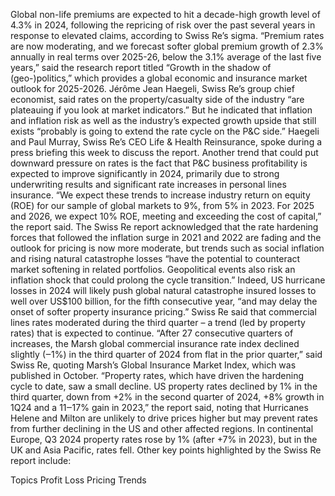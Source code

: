 Global non-life premiums are expected to hit a decade-high growth level of 4.3% in 2024, following the repricing of risk over the past several years in response to elevated claims, according to Swiss Re’s sigma.
“Premium rates are now moderating, and we forecast softer global premium growth of 2.3% annually in real terms over 2025-26, below the 3.1% average of the last five years,” said the research report titled “Growth in the shadow of (geo-)politics,” which provides a global economic and insurance market outlook for 2025-2026.
Jérôme Jean Haegeli, Swiss Re’s group chief economist, said rates on the property/casualty side of the industry “are plateauing if you look at market indicators.”
But he indicated that inflation and inflation risk as well as the industry’s expected growth upside that still exists “probably is going to extend the rate cycle on the P&C side.”
Haegeli and Paul Murray, Swiss Re’s CEO Life & Health Reinsurance, spoke during a press briefing this week to discuss the report.
Another trend that could put downward pressure on rates is the fact that P&C business profitability is expected to improve significantly in 2024, primarily due to strong underwriting results and significant rate increases in personal lines insurance.
“We expect these trends to increase industry return on equity (ROE) for our sample of global markets to 9%, from 5% in 2023. For 2025 and 2026, we expect 10% ROE, meeting and exceeding the cost of capital,” the report said.
The Swiss Re report acknowledged that the rate hardening forces that followed the inflation surge in 2021 and 2022 are fading and the outlook for pricing is now more moderate, but trends such as social inflation and rising natural catastrophe losses “have the potential to counteract market softening in related portfolios. Geopolitical events also risk an inflation shock that could prolong the cycle transition.”
Indeed, US hurricane losses in 2024 will likely push global natural catastrophe insured losses to well over US$100 billion, for the fifth consecutive year, “and may delay the onset of softer property insurance pricing.”
Swiss Re said that commercial lines rates moderated during the third quarter – a trend (led by property rates) that is expected to continue.
“After 27 consecutive quarters of increases, the Marsh global commercial insurance rate index declined slightly (‒1%) in the third quarter of 2024 from flat in the prior quarter,” said Swiss Re, quoting Marsh’s Global Insurance Market Index, which was published in October.
“Property rates, which have driven the hardening cycle to date, saw a small decline. US property rates declined by 1% in the third quarter, down from +2% in the second quarter of 2024, +8% growth in 1Q24 and a 11‒17% gain in 2023,” the report said, noting that Hurricanes Helene and Milton are unlikely to drive prices higher but may prevent rates from further declining in the US and other affected regions.
In continental Europe, Q3 2024 property rates rose by 1% (after +7% in 2023), but in the UK and Asia Pacific, rates fell.
Other key points highlighted by the Swiss Re report include:

Topics
Profit Loss
Pricing Trends
